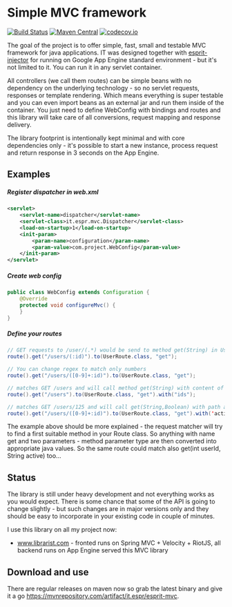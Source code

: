 # Simple MVC framework

[![Build Status](https://travis-ci.org/espr-it/mvc.svg?branch=master)](https://travis-ci.org/espr-it/mvc) [![Maven Central](https://maven-badges.herokuapp.com/maven-central/it.espr/esprit-mvc/badge.svg)](https://maven-badges.herokuapp.com/maven-central/it.espr/esprit-mvc) [![codecov.io](http://codecov.io/github/espr-it/mvc/coverage.svg?branch=master)](http://codecov.io/github/espr-it/mvc?branch=master)

The goal of the project is to offer simple, fast, small and testable MVC framework for java applications. IT was designed together with [esprit-injector](https://github.com/espr-it/injector) for running on Google App Engine standard environment - but it's not limited to it. You can run it in any servlet container.

All controllers (we call them routes) can be simple beans with no dependency on the underlying technology - so no servlet requests, responses or template rendering. Which means everything is super testable and you can even import beans as an external jar and run them inside of the container. You just need to define WebConfig with bindings and routes and this library will take care of all conversions, request mapping and response delivery.

The library footprint is intentionally kept minimal and with core dependencies only - it's possible to start a new instance, process request and return response in 3 seconds on the App Engine.

## Examples

##### Register dispatcher in web.xml
```xml
<servlet>
	<servlet-name>dispatcher</servlet-name>
	<servlet-class>it.espr.mvc.Dispatcher</servlet-class>
	<load-on-startup>1</load-on-startup>
	<init-param>
		<param-name>configuration</param-name>
		<param-value>com.project.WebConfig</param-value>
	</init-param>
</servlet>
```

##### Create web config
```java
public class WebConfig extends Configuration {
	@Override
	protected void configureMvc() {
	}
}
```

##### Define your routes

```java
// GET requests to /user/(.*) would be send to method get(String) in UserRoute class
route().get("/users/(:id)").to(UserRoute.class, "get");
```

```java
// You can change regex to match only numbers
route().get("/users/([0-9]+:id)").to(UserRoute.class, "get");
```

```java
// matches GET /users and will call method get(String) with content of request parameter 'ids'
route().get("/users").to(UserRoute.class, "get").with("ids");
```

```java
// matches GET /users/125 and will call get(String,Boolean) with path attribute and 'active' parameter from requests converted to boolean
route().get("/users/([0-9]+:id)").to(UserRoute.class, "get").with('active');
```
The example above should be more explained - the request matcher will try to find a first suitable method in your Route class. So anything with name get and two parameters - method parameter type are then converted into appropriate java values. So the same route could match also get(int userId, String active) too...

## Status

The library is still under heavy development and not everything works as you would expect. There is some chance that some of the API is going to change slightly - but such changes are in major versions only and they should be easy to incorporate in your existing code in couple of minutes.

I use this library on all my project now:

- www.librarist.com - fronted runs on Spring MVC + Velocity + RiotJS, all backend runs on App Engine served this MVC library

## Download and use

There are regular releases on maven now so grab the latest binary and give it a go https://mvnrepository.com/artifact/it.espr/esprit-mvc.
